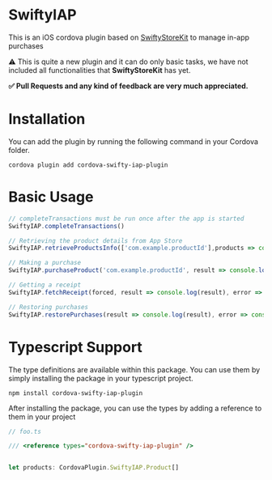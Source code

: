 # SwiftyIAP

This is an iOS cordova plugin based on [SwiftyStoreKit](https://github.com/bizz84/SwiftyStoreKit) to manage in-app purchases


⚠️ This is quite a new plugin and it can do only basic tasks, we have not included all functionalities that **SwiftyStoreKit** has yet.

**✅️ Pull Requests and any kind of feedback are very much appreciated.**



# Installation
You can add the plugin by running the following command in your Cordova folder.

    cordova plugin add cordova-swifty-iap-plugin

# Basic Usage

```javascript
// completeTransactions must be run once after the app is started
SwiftyIAP.completeTransactions()

// Retrieving the product details from App Store
SwiftyIAP.retrieveProductsInfo(['com.example.productId'],products => console.log(products), error => console.log(error))

// Making a purchase
SwiftyIAP.purchaseProduct('com.example.productId', result => console.log(result), error => console.log(error)))

// Getting a receipt
SwiftyIAP.fetchReceipt(forced, result => console.log(result), error => console.log(error)))

// Restoring purchases
SwiftyIAP.restorePurchases(result => console.log(result), error => console.log(error)))
```

# Typescript Support
The type definitions are available within this package.
You can use them by simply installing the package in your typescript project.

```
npm install cordova-swifty-iap-plugin
```

After installing the package, you can use the types by adding a reference to them in your project

```typescript
// foo.ts

/// <reference types="cordova-swifty-iap-plugin" />


let products: CordovaPlugin.SwiftyIAP.Product[]
```
